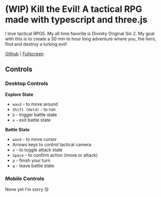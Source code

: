 # (WIP) Kill the Evil! A tactical RPG made with typescript and three.js
I love tactical RPGS. My all time favorite is Divinity Original Sin 2. My goal with this is
to create a 30 min to hour long adventure where you, the hero, find and destroy a lurking evil!

[Github](https://github.com/chdwck/kill-the-evil) | [Fullscreen](https://peppy-kheer-f29da5.netlify.app/)

## Controls

### Desktop Controls

**Explore State**

- `wasd` - to move around
- `Shift (Hold)` - to run
- `b` - trigger battle state
- `x` - exit battle state

**Battle State**
- `wasd` - to move cursor
- Arrows keys to control tactical camera
- `x` - to toggle attack state
- `Space` - to confirm action (move or attack)
- `p` - finish your turn
- `q` - leave battle state

### Mobile Controls
None yet I'm sorry 😢
